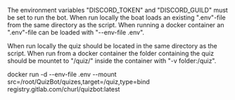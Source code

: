 The environment variables "DISCORD_TOKEN" and "DISCORD_GUILD" must be set to run the bot.
When run locally the boat loads an existing ".env"-file from the same directory as the script.
When running a docker container an ".env"-file can be loaded with "--env-file .env".

When run locally the quiz should be located in the same directory as the script.
When run from a docker container the folder containing the quiz should be mountet to "/quiz/" inside the container with "-v folder:/quiz".

docker run -d --env-file .env --mount src=/root/QuizBot/quizes,target=/quiz,type=bind registry.gitlab.com/churl/quizbot:latest
